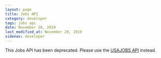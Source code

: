 ```yaml
---
layout: page
title: Jobs API
category: developer
tags: jobs api
date: November 20, 2019
last_modified_at: November 20, 2019
sidenav: developer
---
```


This Jobs API has been deprecated. Please use the [USAJOBS API](https://developer.usajobs.gov) instead.